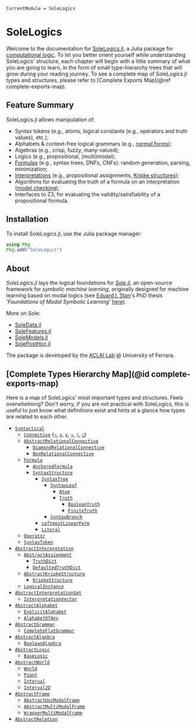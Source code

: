 ```@meta
CurrentModule = SoleLogics
```

# SoleLogics

Welcome to the documentation for [SoleLogics.jl](https://github.com/aclai-lab/SoleLogics.jl), a Julia package for [computational logic](https://en.wikipedia.org/wiki/Computational_logic).
To let you better orient yourself while understanding SoleLogics' structure, each chapter will begin with a little summary of what you are going to learn, in the form of small type-hierarchy trees that will grow during your reading journey. To see a complete map of SoleLogics.jl types and structures, please refer to [Complete Exports Map](@ref complete-exports-map).

## Feature Summary

SoleLogics.jl allows manipulation of:

- Syntax tokens (e.g., atoms, logical constants (e.g., operators and truth values), etc.);
- Alphabets & context-free logical grammars (e.g., [normal forms](https://en.wikipedia.org/wiki/Conjunctive_normal_form));
- Algebras (e.g., crisp, fuzzy, many-valued);
- Logics (e.g., propositional, (multi)modal);
- [Formulas](https://en.wikipedia.org/wiki/Well-formed_formula) (e.g., syntax trees, DNFs, CNFs): random generation, parsing, minimization;
- [Interpretations](https://en.wikipedia.org/wiki/Interpretation_(logic)) (e.g., propositional assignments, [Kripke structures](https://en.wikipedia.org/wiki/Kripke_structure_(model_checking)));
- Algorithms for evaluating the truth of a formula on an interpretation ([model checking](https://en.wikipedia.org/wiki/Model_checking));
- Interfaces to Z3, for evaluating the validity/satisfiability of a propositional formula.

## Installation

To install SoleLogics.jl, use the Julia package manager:
```julia
using Pkg
Pkg.add("SoleLogics")
```

## About

*SoleLogics.jl* lays the logical foundations for [*Sole.jl*](https://github.com/aclai-lab/Sole.jl), an open-source framework for *symbolic machine learning*, originally designed for machine learning based on modal logics (see [Eduard I. Stan](https://eduardstan.github.io/)'s PhD thesis *'Foundations of Modal Symbolic Learning'* [here](https://www.repository.unipr.it/bitstream/1889/5219/5/main.pdf)).

More on Sole:
- [SoleData.jl](https://github.com/aclai-lab/SoleData.jl)
- [SoleFeatures.jl](https://github.com/aclai-lab/SoleFeatures.jl) 
- [SoleModels.jl](https://github.com/aclai-lab/SoleModels.jl)
- [SolePostHoc.jl](https://github.com/aclai-lab/SolePostHoc.jl)

The package is developed by the [ACLAI Lab](https://aclai.unife.it/en/) @ University of Ferrara.

## [Complete Types Hierarchy Map](@id complete-exports-map)

Here is a map of SoleLogics' most important types and structures. Feels overwhelming? Don't worry, if you are not practical with SoleLogics, this is useful to just know what definitions exist and hints at a glance how types are related to each other.

- [`Syntactical`](@ref)
    - [`Connective`](@ref) ([`¬`](@ref), [`∧`](@ref), [`∨`](@ref), [`→`](@ref), [`◊`](@ref), [`□`](@ref))
    - [`AbstractRelationalConnective`](@ref)
        - [`DiamondRelationalConnective`](@ref)
        - [`BoxRelationalConnective`](@ref)         
    - [`Formula`](@ref)
        - [`AnchoredFormula`](@ref) 
        - [`SyntaxStructure`](@ref)
            - [`SyntaxTree`](@ref)              
                - [`SyntaxLeaf`](@ref)
                    - [`Atom`](@ref)            
                    - [`Truth`](@ref)    
                        - [`BooleanTruth`](@ref) 
                        - [`FiniteTruth`](@ref) 
                - [`SyntaxBranch`](@ref)        
            - [`LeftmostLinearForm`](@ref)
            - [`Literal`](@ref)         
  - [`Operator`](@ref) 
  - [`SyntaxToken`](@ref)
- [`AbstractInterpretation`](@ref)
    - [`AbstractAssignment`](@ref)
        - [`TruthDict`](@ref)
        - [`DefaultedTruthDict`](@ref)
    - [`AbstractKripkeStructure`](@ref)
        - [`KripkeStructure`](@ref)
    - [`LogicalInstance`](@ref)
- [`AbstractInterpretationSet`](@ref)
    - [`InterpretationVector`](@ref)
- [`AbstractAlphabet`](@ref)
    - [`ExplicitAlphabet`](@ref)
    - [`AlphabetOfAny`](@ref)
- [`AbstractGrammar`](@ref) 
    - [`CompleteFlatGrammar`](@ref)
- [`AbstractAlgebra`](@ref)
    - [`BooleanAlgebra`](@ref)
- [`AbstractLogic`](@ref)
    - [`BaseLogic`](@ref)
- [`AbstractWorld`](@ref)
    - [`World`](@ref)
    - [`Piont`](@ref)
    - [`Interval`](@ref)
    - [`Interval2D`](@ref)
- [`AbstractFrame`](@ref)
    - [`AbstractUniModalFrame`](@ref)
    - [`AbstractMultiModalFrame`](@ref)
    - [`WrapperMultiModalFrame`](@ref)
- [`AbstractRelation`](@ref)
